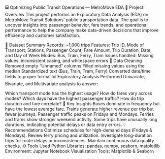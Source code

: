 🚍 Optimizing Public Transit Operations — MetroMove EDA
📘 Project Overview
This project performs an Exploratory Data Analysis (EDA) on MetroMove Transit Solutions' public transportation data.
The goal is to uncover insights into passenger behavior, fare trends, and operational performance to help the company make data-driven decisions that improve efficiency and customer satisfaction.

🧾 Dataset Summary
Records: ~1,000 trips
Features: Trip ID, Mode of Transport, Stations, Passenger Count, Fare Amount, Trip Duration, Date, and Day of Week
Modes: Bus, Train, Ferry, Tram
Issues handled: Missing values, inconsistent casing, and whitespace errors
🧹 Data Cleaning
Removed empty “Unnamed” columns
Filled missing values using the median
Standardized text (Bus, Train, Tram, Ferry)
Converted date/time fields to proper format
📊 Exploratory Analysis
Performed Univariate, Bivariate, and Multivariate analysis to answer:

Which transport mode has the highest usage?
How do fares vary across modes?
Which days have the highest passenger traffic?
How do trip duration and fare correlate?
🧠 Key Insights
Buses dominate in frequency but have the lowest average fare.
Trains generate higher revenue per trip but fewer journeys.
Passenger traffic peaks on Fridays and Mondays.
Ferries and trams show stronger weekend activity.
Some trips have unusually long durations, indicating potential delays or data entry errors.
💡 Recommendations
Optimize schedules for high-demand days (Fridays & Mondays).
Review ferry pricing and utilization.
Investigate long-duration trips for route delays or inconsistencies.
Maintain continuous data quality checks.
⚙️ Tools Used
Python Libraries: pandas, numpy, seaborn, matplotlib
Environment: Jupyter Notebook
Visualization Tools: Matplotlib & Seaborn
